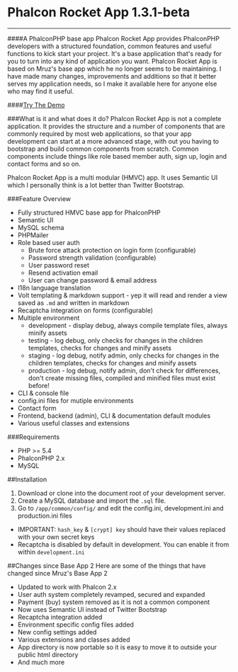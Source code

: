 # Phalcon Rocket App 1.3.1-beta
***
####A PhalconPHP base app
Phalcon Rocket App provides PhalconPHP developers with a structured foundation, common features and 
useful functions to kick start your project. It's a base application that's ready for you to turn into 
any kind of application you want. Phalcon Rocket App is based on Mruz's base app which he no longer seems 
to be maintaining. I have made many changes, improvements and additions so that it better serves my 
application needs, so I make it available here for anyone else who may find it useful.

####[Try The Demo](http://phalcon-rocket.phuct.org/)

###What is it and what does it do?
Phalcon Rocket App is not a complete application. It provides the structure and a number of components that 
are commonly required by most web applications, so that your app development can start at a more advanced 
stage, with out you having to bootstrap and build common components from scratch. Common components include 
things like role based member auth, sign up, login and contact forms and so on.

Phalcon Rocket App is a multi modular (HMVC) app. It uses Semantic UI which I personally think is a lot 
better than Twitter Bootstrap.


###Feature Overview
* Fully structured HMVC base app for PhalconPHP
* Semantic UI
* MySQL schema
* PHPMailer
* Role based user auth
    * Brute force attack protection on login form (configurable)
    * Password strength validation (configurable)
    * User password reset
    * Resend activation email
    * User can change password & email address
* I18n language translation
* Volt templating & markdown support - yep it will read and render a view saved as `.md` and written in markdown
* Recaptcha integration on forms (configurable)
* Multiple environment
    * development - display debug, always compile template files, always minify assets
    * testing - log debug, only checks for changes in the children templates, checks for changes and minify assets
    * staging - log debug, notify admin, only checks for changes in the children templates, checks for changes and minify assets
    * production - log debug, notify admin, don't check for differences, don't create missing files, compiled and minified files must exist before!
* CLI & console file
* config.ini files for mutiple environments
* Contact form
* Frontend, backend (admin), CLI & documentation default modules
* Various useful classes and extensions

###Requirements
* PHP >= 5.4
* PhalconPHP 2.x
* MySQL

##Installation
1. Download or clone into the document root of your development server.
2. Create a MySQL database and import the `.sql` file.
3. Go to `/app/common/config/` and edit the config.ini, development.ini and production.ini files
* IMPORTANT: `hash_key` & `[crypt] key` should have their values replaced with your own secret keys
* Recaptcha is disabled by default in development. You can enable it from within `development.ini`
 
##Changes since Base App 2
Here are some of the things that have changed since Mruz's Base App 2

* Updated to work with Phalcon 2.x
* User auth system completely revamped, secured and expanded
* Payment (buy) system removed as it is not a common component
* Now uses Semantic UI instead of Twitter Bootstrap
* Recaptcha integration added
* Environment specific config files added
* New config settings added
* Various extensions and classes added
* App directory is now portable so it is easy to move it to outside your public html directory
* And much more